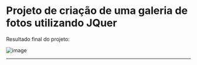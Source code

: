 # Projeto de criação de uma galeria de fotos utilizando JQuer

Resultado final do projeto:

![image](https://github.com/user-attachments/assets/3dad0244-ea60-4237-852d-3c524509470f)



---
